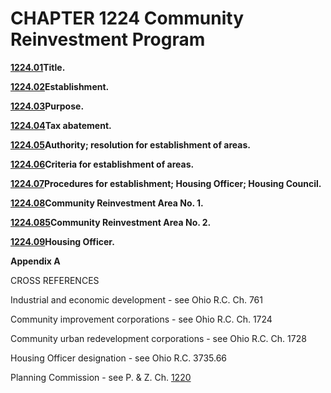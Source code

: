 CHAPTER 1224 Community Reinvestment Program
===========================================

[**1224.01**](46ca5b3e.html)**Title.**

[**1224.02**](46cd50f5.html)**Establishment.**

[**1224.03**](46d147bf.html)**Purpose.**

[**1224.04**](46d565f6.html)**Tax abatement.**

[**1224.05**](46e37b93.html)**Authority; resolution for establishment of
areas.**

[**1224.06**](46e659ae.html)**Criteria for establishment of areas.**

[**1224.07**](470a2321.html)**Procedures for establishment; Housing
Officer; Housing Council.**

[**1224.08**](4722c4b5.html)**Community Reinvestment Area No. 1.**

[**1224.085**](472dc5e4.html)**Community Reinvestment Area No. 2.**

[**1224.09**](473c8656.html)**Housing Officer.**

**Appendix A**

CROSS REFERENCES

Industrial and economic development - see Ohio R.C. Ch. 761

Community improvement corporations - see Ohio R.C. Ch. 1724

Community urban redevelopment corporations - see Ohio R.C. Ch. 1728

Housing Officer designation - see Ohio R.C. 3735.66

Planning Commission - see P. & Z. Ch. [1220](4692e337.html)

